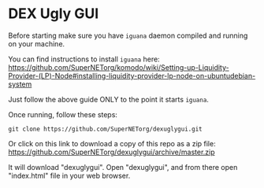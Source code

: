 # DEX Ugly GUI

Before starting make sure you have `iguana` daemon compiled and running on your machine.

You can find instructions to install `iguana` here:
https://github.com/SuperNETorg/komodo/wiki/Setting-up-Liquidity-Provider-(LP)-Node#installing-liquidity-provider-lp-node-on-ubuntudebian-system

Just follow the above guide ONLY to the point it starts `iguana`.

Once running, follow these steps:
```shell
git clone https://github.com/SuperNETorg/dexuglygui.git
```

Or click on this link to download a copy of this repo as a zip file:
https://github.com/SuperNETorg/dexuglygui/archive/master.zip

It will download "dexuglygui". Open "dexuglygui", and from there open "index.html" file in your web browser.
